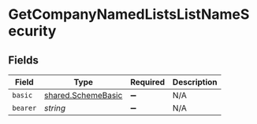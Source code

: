 # GetCompanyNamedListsListNameSecurity


## Fields

| Field                                                           | Type                                                            | Required                                                        | Description                                                     |
| --------------------------------------------------------------- | --------------------------------------------------------------- | --------------------------------------------------------------- | --------------------------------------------------------------- |
| `basic`                                                         | [shared.SchemeBasic](../../../sdk/models/shared/schemebasic.md) | :heavy_minus_sign:                                              | N/A                                                             |
| `bearer`                                                        | *string*                                                        | :heavy_minus_sign:                                              | N/A                                                             |